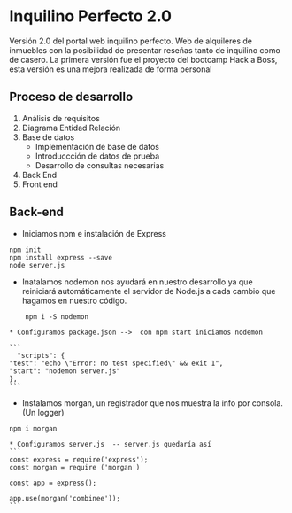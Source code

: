 # Inquilino Perfecto 2.0

Versión 2.0 del portal web inquilino perfecto.
Web de alquileres de inmuebles con la posibilidad de presentar reseñas tanto de inquilino como de casero.
La primera versión fue el proyecto del bootcamp Hack  a Boss, esta versión es una mejora realizada de forma personal

## Proceso de desarrollo

1. Análisis de requisitos
2. Diagrama Entidad Relación
3. Base de datos
    - Implementación de base de datos
    - Introduccción de datos de prueba
    - Desarrollo de consultas necesarias
4. Back End
5. Front end


## Back-end
* Iniciamos npm e instalación de Express

```
npm init
npm install express --save
node server.js
```

* Inatalamos nodemon nos ayudará en nuestro desarrollo ya que reiniciará automáticamente el servidor de Node.js a cada cambio que hagamos en nuestro código.
```
    npm i -S nodemon
```
    * Configuramos package.json -->  con npm start iniciamos nodemon
    
    ```
      "scripts": {
    "test": "echo \"Error: no test specified\" && exit 1",
    "start": "nodemon server.js"
    },
    ```

* Instalamos morgan, un registrador que nos muestra la info por consola. (Un logger)
```
npm i morgan
```
    * Configuramos server.js  -- server.js quedaría así
    ```
    const express = require('express');
    const morgan = require ('morgan')

    const app = express();

    app.use(morgan('combinee'));
    ```
